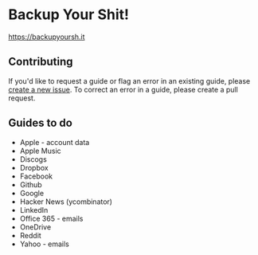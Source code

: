 # Backup Your Shit!

https://backupyoursh.it

## Contributing

If you'd like to request a guide or flag an error in an existing guide, please [create a new issue](https://github.com/sa7mon/backup-your-shit/issues/new). To correct an error in a guide, please create a pull request.

## Guides to do

* Apple - account data
* Apple Music
* Discogs
* Dropbox
* Facebook
* Github
* Google
* Hacker News (ycombinator)
* LinkedIn
* Office 365 - emails
* OneDrive
* Reddit
* Yahoo - emails
